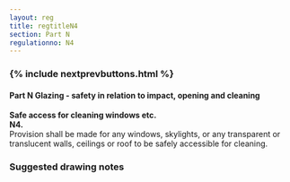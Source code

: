 ```yaml
---
layout: reg
title: regtitleN4
section: Part N
regulationno: N4
---
```


<div class="panel panel-primary">
  <div class="panel-heading">
    <h3 class="panel-title">
      {% include nextprevbuttons.html %}
        <h4>Part N Glazing - safety in relation to impact, opening and cleaning</h4>
    </h3>
  </div>
  <div class="panel-body">
    <p>
        <strong>Safe access for cleaning windows etc.</strong><br>
        <strong>N4.</strong><br>
            Provision shall be made for any windows, skylights, or any transparent or translucent walls, ceilings or roof to be safely accessible for cleaning.
    </p>
  </div>
</div>



### Suggested drawing notes